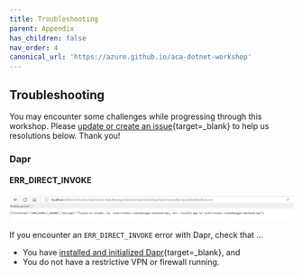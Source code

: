 ```yaml
---
title: Troubleshooting
parent: Appendix
has_children: false
nav_order: 4
canonical_url: 'https://azure.github.io/aca-dotnet-workshop'
---
```


## Troubleshooting

You may encounter some challenges while progressing through this workshop. Please [update or create an issue](https://github.com/Azure/aca-dotnet-workshop/issues?q=is%3Aissue){target=_blank} to help us resolutions below. Thank you!

### Dapr

#### ERR_DIRECT_INVOKE

![dapr-vscode-extension](../../assets/images/appendix/dapr-err-direct-invoke.png)

If you encounter an `ERR_DIRECT_INVOKE` error with Dapr, check that ...

- You have [installed and initialized Dapr](../00-workshop-intro/4-prerequisites.md){target=_blank}, and
- You do not have a restrictive VPN or firewall running.
